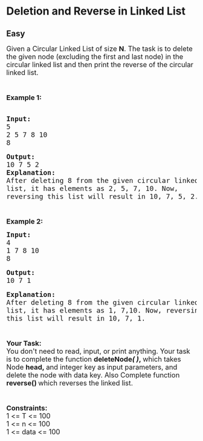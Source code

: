 # Deletion and Reverse in Linked List
## Easy 
<div class="problems_problem_content__Xm_eO"><p><span style="font-size:18px">Given a Circular Linked List of size <strong>N</strong>. The task is to delete the given node (excluding the first and last node) in the circular linked list and then print the reverse of the circular linked list.</span></p>

<p>&nbsp;</p>

<p><span style="font-size:18px"><strong>Example 1:</strong></span></p>

<pre><span style="font-size:18px"><strong>
Input:</strong>
5
2 5 7 8 10
8</span>

<span style="font-size:18px"><strong>Output:</strong>
10 7 5 2
<strong>Explanation: </strong></span>
<span style="font-size:18px">After deleting 8 from the given circular linked 
list, it has elements as 2, 5, 7, 10. Now, 
reversing this list will result in 10, 7, 5, 2.</span></pre>

<p>&nbsp;</p>

<p><span style="font-size:18px"><strong>Example 2:</strong></span></p>

<pre><span style="font-size:18px"><strong>Input:</strong>
4
1 7 8 10
8</span>

<span style="font-size:18px"><strong>Output:</strong>
10 7 1</span>

<span style="font-size:18px"><strong>Explanation:
</strong>After deleting 8 from the given circular linked 
list, it has elements as 1, 7,10. Now, reversing 
this list will result in 10, 7, 1.</span></pre>

<p>&nbsp;</p>

<p><span style="font-size:18px"><strong>Your Task:</strong><br>
You don't need to read, input, or print anything. Your task is to complete the function <strong>deleteNode<em>( )</em>,&nbsp;</strong>which takes Node&nbsp;<strong>head,&nbsp;</strong>and integer key as input parameters, and delete the node with data key. Also Complete function <strong>reverse()&nbsp;</strong>which reverses the linked list.</span></p>

<p>&nbsp;</p>

<p><span style="font-size:18px"><strong>Constraints:</strong><br>
1 &lt;=&nbsp;T &lt;= 100<br>
1 &lt;= n &lt;= 100<br>
1 &lt;= data &lt;= 100</span></p>
</div>